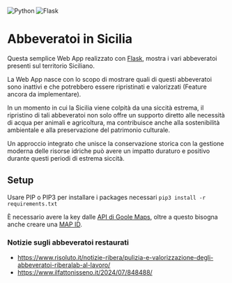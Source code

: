 ![Python](https://img.shields.io/badge/python-3670A0?style=for-the-badge&logo=python&logoColor=ffdd54) ![Flask](https://img.shields.io/badge/flask-%23000.svg?style=for-the-badge&logo=flask&logoColor=white)

# Abbeveratoi in Sicilia
Questa semplice Web App realizzato con [Flask](https://flask.palletsprojects.com/en/3.0.x/), mostra i vari abbeveratoi presenti sul territorio Siciliano. 

La Web App nasce con lo scopo di mostrare quali di questi abbeveratoi sono inattivi e che potrebbero essere ripristinati e valorizzati (Feature ancora da implementare).

In un momento in cui la Sicilia viene colpità da una siccità estrema, il ripristino di tali abbeveratoi non solo offre un supporto diretto alle necessità di acqua per animali e agricoltura, ma contribuisce anche alla sostenibilità ambientale e alla preservazione del patrimonio culturale. 

Un approccio integrato che unisce la conservazione storica con la gestione moderna delle risorse idriche può avere un impatto duraturo e positivo durante questi periodi di estrema siccità.

## Setup
Usare PIP o PIP3 per installare i packages necessari
`pip3 install -r requirements.txt`

È necessario avere la key dalle [API di Goole Maps](https://developers.google.com/maps/documentation/javascript/get-api-key?hl=it), oltre a questo bisogna anche creare una [MAP ID](https://developers.google.com/maps/documentation/get-map-id?hl=it). 

### Notizie sugli abbeveratoi restaurati
- https://www.risoluto.it/notizie-ribera/pulizia-e-valorizzazione-degli-abbeveratoi-riberalab-al-lavoro/
- https://www.ilfattonisseno.it/2024/07/848488/
